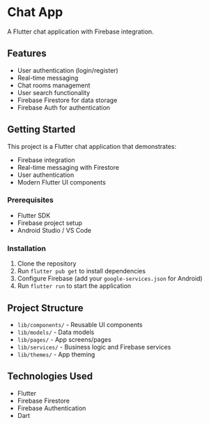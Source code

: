 # Chat App

A Flutter chat application with Firebase integration.

## Features

- User authentication (login/register)
- Real-time messaging
- Chat rooms management
- User search functionality
- Firebase Firestore for data storage
- Firebase Auth for authentication

## Getting Started

This project is a Flutter chat application that demonstrates:
- Firebase integration
- Real-time messaging with Firestore
- User authentication
- Modern Flutter UI components

### Prerequisites

- Flutter SDK
- Firebase project setup
- Android Studio / VS Code

### Installation

1. Clone the repository
2. Run `flutter pub get` to install dependencies
3. Configure Firebase (add your `google-services.json` for Android)
4. Run `flutter run` to start the application

## Project Structure

- `lib/components/` - Reusable UI components
- `lib/models/` - Data models
- `lib/pages/` - App screens/pages
- `lib/services/` - Business logic and Firebase services
- `lib/themes/` - App theming

## Technologies Used

- Flutter
- Firebase Firestore
- Firebase Authentication
- Dart
